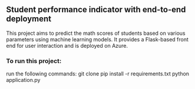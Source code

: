 ## Student performance indicator with end-to-end deployment
This project aims to predict the math scores of students based on various parameters using machine learning models. It provides a Flask-based front end for user interaction and is deployed on Azure. 
### To run this project:
run the following commands:
git clone <repository-url>
pip install -r requirements.txt
python application.py

